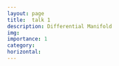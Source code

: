 ```yaml
---
layout: page
title:  talk 1
description: Differential Manifold
img: 
importance: 1
category: 
horizontal: 
---
```


